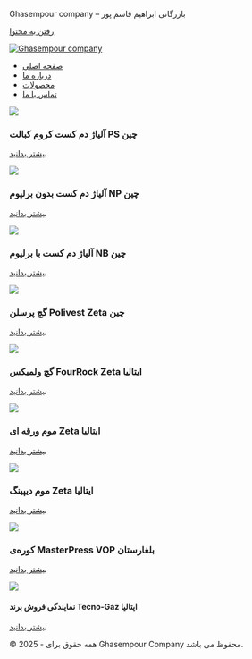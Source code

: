 Ghasempour company – بازرگانی ابراهیم قاسم پور











































 


[رفتن به محتوا](#content)


[![Ghasempour company](https://ghasempourdental.com/wp-content/uploads/2023/11/cropped-logo.png)](https://ghasempourdental.com/)

* [صفحه اصلی](https://ghasempourdental.com/)
* [درباره ما](https://ghasempourdental.com/about/)
* [محصولات](https://ghasempourdental.com/%d9%85%d8%ad%d8%b5%d9%88%d9%84%d8%a7%d8%aa/)
* [تماس با ما](https://ghasempourdental.com/contact/)


![](https://ghasempourdental.com/wp-content/uploads/2023/11/ps.jpg)

### آلیاژ دم کست کروم کبالت PS چین

[بیشتر بدانید](https://ghasempourdental.com/2019/10/01/damcast-ps/)

![](https://ghasempourdental.com/wp-content/uploads/2023/11/np.jpg)

### آلیاژ دم کست بدون برلیوم NP چین

[بیشتر بدانید](https://ghasempourdental.com/2019/10/01/damcast-np/)

![](https://ghasempourdental.com/wp-content/uploads/2023/11/nb.jpg)

### آلیاژ دم کست با برلیوم NB چین

[بیشتر بدانید](https://ghasempourdental.com/2019/10/01/damcast-nb/)

![](https://ghasempourdental.com/wp-content/uploads/2024/01/polivest.png)

### گچ پرسلن Polivest Zeta چین

[بیشتر بدانید](https://ghasempourdental.com/2020/09/29/zeta-polivest-investments/)

![](https://ghasempourdental.com/wp-content/uploads/2024/01/4rock2.jpg)

### گچ ولمیکس FourRock Zeta ایتالیا

[بیشتر بدانید](https://ghasempourdental.com/2020/09/30/zeta-four-rock-investments/)

![](https://ghasempourdental.com/wp-content/uploads/2023/11/layer.jpg)

### موم ورقه ای Zeta ایتالیا

[بیشتر بدانید](https://ghasempourdental.com/2020/09/30/zeta-tenawax/)

![](https://ghasempourdental.com/wp-content/uploads/2023/11/deep.jpg)

### موم دیپینگ Zeta ایتالیا

[بیشتر بدانید](https://ghasempourdental.com/2020/09/30/zeta-dipping-wax/)

![](https://ghasempourdental.com/wp-content/uploads/2023/11/press.jpg)

### کوره‌ی MasterPress VOP بلغارستان

[بیشتر بدانید](https://ghasempourdental.com/2021/09/24/1538/)

![](https://ghasempourdental.com/wp-content/uploads/2023/12/Tecno-Gaz.png)

#### نمایندگی فروش برند Tecno-Gaz ایتالیا

[بیشتر بدانید](http://ghasempourdental.com/wp-content/uploads/2023/12/tecno.pdf)

© 2025 - همه حقوق برای Ghasempour Company محفوظ می باشد.